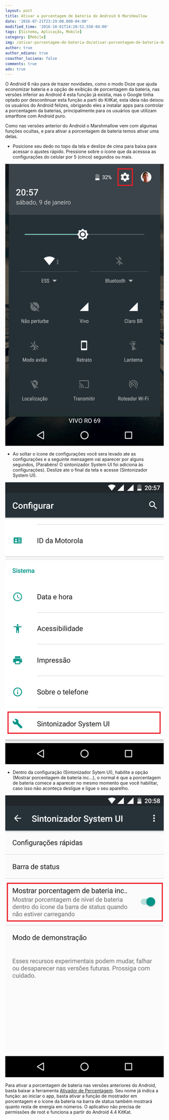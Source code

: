 ```yaml
---
layout: post
title: Ativar a porcentagem de bateria do Android 6 Marshmallow
date: '2016-07-21T23:29:00.000-04:00'
modified_time: '2016-10-01T14:20:52.550-04:00'
tags: [Sistema, Aplicação, Mobile]
category: [Mobile]
img: /ativar-porcentagem-de-bateria-do/ativar-porcentagem-de-bateria-do.jpg
author: true
author_ediano: true
coauthor_luciana: false
comments: true
ads: true
---
```


O Android 6 não para de trazer novidades, como o modo Doze que ajuda economizar bateria e a opção de exibição de porcentagem da bateria, nas versões inferior ao Android 4 esta função já existia, mas o Google tinha optado por descontinuar esta função a parti do KitKat, esta ideia não deixou os usuários do Android felizes, obrigando eles a instalar apps para controlar a porcentagem da baterias, principalmente para os usuários que utilizam smartfone com Android puro.

Como nas versões anterior do Android o Marshmallow vem com algumas funções ocultas, e para ativar a porcentagem de bateria temos ativar uma delas.

* Posicione seu dedo no topo da tela e deslize de cima para baixa para acessar o ajustes rápido. Pressione sobre o ícone que da acessoa as configurações do celular por 5 (cinco) segundos ou mais.

![Botão de ajustes rápido do Android 6](/assets/img/post/ativar-porcentagem-de-bateria-do/botao-configuracao.png)

* Ao soltar o ícone de configurações você sera levado ate as configurações e a seguinte mensagem vai aparecer por alguns segundos, (Parabéns! O sintonizador System UI foi adiciona às configurações). Deslize ate o final da tela e acesse (Sintonizador System UI).

![Sintonizador System UI do Andriod 6](/assets/img/post/ativar-porcentagem-de-bateria-do/menu.png)

* Dentro da configuração (Sintonizador Sytem UI), habilite a opção (Mostrar porcentagem de bateria inc…), o normal é que a porcentagem de bateria comece a aparecer no mesmo momento que você habilitar, caso isso não aconteça desligue e ligue o seu aparelho.

![Mostrar porcentagem de bateria Android 6](/assets/img/post/ativar-porcentagem-de-bateria-do/menu-sintonizado-system-ui.png)

Para ativar a porcentagem de bateria nas versões anteriores do Android, basta baixar a ferramenta <a href="https://play.google.com/store/apps/details?id=de.kroegerama.android4batpercent" rel="nofollow" target="_blank">Ativador de Percentagem</a>. Seu nome já indica a função: ao iniciar o app, basta ativar a função de mostrador em porcentagem e o ícone da bateria na barra de status também mostrará quanto resta de energia em números. O aplicativo não precisa de permissões de root e funciona a partir do Android 4.4 KitKat.